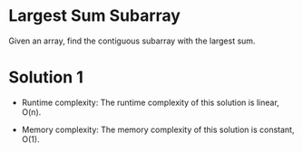 # Largest Sum Subarray
Given an array, find the contiguous subarray with the largest sum.

# Solution 1
 - Runtime complexity: The runtime complexity of this solution is linear, O(n).

 - Memory complexity: The memory complexity of this solution is constant, O(1).
